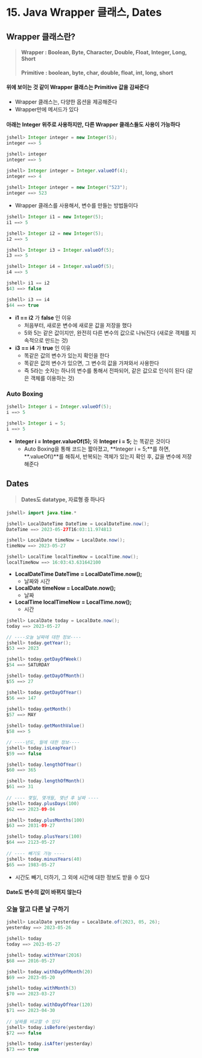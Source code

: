# 15. Java Wrapper 클래스, Dates





## Wrapper 클래스란?

> #### Wrapper : Boolean, Byte, Character, Double, Float, Integer, Long, Short
>
> #### Primitive : boolean, byte, char, double, float, int, long, short



#### 위에 보이는 것 같이 Wrapper 클래스는 Primitive 값을 감싸준다

- Wrapper 클래스는, 다양한 옵션을 제공해준다
- Wrapper만에 메서드가 있다



#### 아래는 Integer 위주로 사용하지만, 다른 Wrapper 클래스들도 사용이 가능하다



```java
jshell> Integer integer = new Integer(5);
integer ==> 5

jshell> integer
integer ==> 5

jshell> Integer integer = Integer.valueOf(4);
integer ==> 4
    
jshell> Integer integer = new Integer("523");
integer ==> 523
```

- Wrapper 클래스를 사용해서, 변수를 만들는 방법들이다



```java
jshell> Integer i1 = new Integer(5);
i1 ==> 5

jshell> Integer i2 = new Integer(5);
i2 ==> 5

jshell> Integer i3 = Integer.valueOf(5);
i3 ==> 5

jshell> Integer i4 = Integer.valueOf(5);
i4 ==> 5

jshell> i1 == i2
$43 ==> false

jshell> i3 == i4
$44 ==> true
```

- **i1 == i2** 가 **false** 인 이유
  - 처음부터, 새로운 변수에 새로운 값을 저장을 했다
  - 5와 5는 같은 값이지만, 완전히 다른 변수의 값으로 나눠진다 (새로운 객체를 지속적으로 만드는 것)
- **i3 == i4** 가 **true** 인 이유
  - 똑같은 값의 변수가 있는지 확인을 한다
  - 똑같은 값의 변수가 있으면, 그 변수의 값을 가져와서 사용한다
  - 즉 5라는 숫자는 하나의 변수를 통해서 전파되어, 같은 값으로 인식이 된다 (같은 객체를 이용하는 것)





### Auto Boxing

```java
jshell> Integer i = Integer.valueOf(5);
i ==> 5
    
jshell> Integer i = 5;
i ==> 5
```

- **Integer i = Integer.valueOf(5);** 와 **Integer i = 5;** 는 똑같은 것이다
  - Auto Boxing을 통해 코드는 짧아졌고, **Integer i = 5;**를 하면, **.valueOf()**를 해줘서, 반복되는 객체가 있는지 확인 후, 값을 변수에 저장해준다





## Dates

> #### Dates도 datatype, 자료형 중 하나다



```java
jshell> import java.time.*

jshell> LocalDateTime DateTime = LocalDateTime.now();
DateTime ==> 2023-05-27T16:03:11.974813

jshell> LocalDate timeNow = LocalDate.now();
timeNow ==> 2023-05-27

jshell> LocalTime localTimeNow = LocalTime.now();
localTimeNow ==> 16:03:43.631642100
```

- **LocalDateTime DateTime = LocalDateTime.now();**
  - 날짜와 시간
- **LocalDate timeNow = LocalDate.now();**
  - 날짜
- **LocalTime localTimeNow = LocalTime.now();**
  - 시간



```java
jshell> LocalDate today = LocalDate.now();
today ==> 2023-05-27

// ----오늘 날짜에 대한 정보----
jshell> today.getYear();
$53 ==> 2023

jshell> today.getDayOfWeek()
$54 ==> SATURDAY

jshell> today.getDayOfMonth()
$55 ==> 27

jshell> today.getDayOfYear()
$56 ==> 147
    
jshell> today.getMonth()
$57 ==> MAY

jshell> today.getMonthValue()
$58 ==> 5

// ----년도, 월에 대한 정보----
jshell> today.isLeapYear()
$59 ==> false

jshell> today.lengthOfYear()
$60 ==> 365

jshell> today.lengthOfMonth()
$61 ==> 31
    
// ---- 몇일, 몇개월, 몇년 후 날짜 ----
jshell> today.plusDays(100)
$62 ==> 2023-09-04

jshell> today.plusMonths(100)
$63 ==> 2031-09-27

jshell> today.plusYears(100)
$64 ==> 2123-05-27
    
// ---- 빼기도 가능 ----
jshell> today.minusYears(40)
$65 ==> 1983-05-27
```

- 시간도 빼기, 더하기, 그 외에 시간에 대한 정보도 받을 수 있다



#### Date도 변수의 값이 바뀌지 않는다





### 오늘 말고 다른 날 구하기

```java
jshell> LocalDate yesterday = LocalDate.of(2023, 05, 26);
yesterday ==> 2023-05-26

jshell> today
today ==> 2023-05-27

jshell> today.withYear(2016)
$68 ==> 2016-05-27

jshell> today.withDayOfMonth(20)
$69 ==> 2023-05-20

jshell> today.withMonth(3)
$70 ==> 2023-03-27

jshell> today.withDayOfYear(120)
$71 ==> 2023-04-30
    
// 날짜를 비교할 수 있다
jshell> today.isBefore(yesterday)
$72 ==> false

jshell> today.isAfter(yesterday)
$73 ==> true
```




